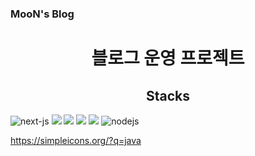 ### MooN's Blog <br>

<h1 align='center'>블로그 운영 프로젝트</h1>

<h2 align='center'>Stacks</h2>

<div align="start">

<img  src="https://img.shields.io/badge/NextJS-09D3AC?logo=next.js&style=for-the-badge&logoColor=black" alt="next-js"/>

<img  src="https://img.shields.io/badge/TailwindCSS-06B6D4?logo=tailwindcss&style=for-the-badge&logoColor=black"/>

<img  src="https://img.shields.io/badge/TypeScript-3178c6?logo=TypeScript&style=for-the-badge&logoColor=black"/>

<img  src="https://img.shields.io/badge/Prisma-2D3748?logo=Prisma&style=for-the-badge&logoColor=white"/>

<img  src="https://img.shields.io/badge/nextAuth-3178c6?logo=nextAuth&style=for-the-badge&logoColor=black"/>

<img alt="nodejs" src="https://img.shields.io/badge/nodejs" />


https://simpleicons.org/?q=java

</div>
